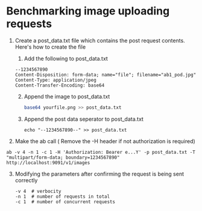 # Benchmarking image uploading requests

1. Create a post_data.txt file which contains the post request contents. Here's how to create the file
   
   1. Add the following to post_data.txt
   
   ```
   --1234567890
   Content-Disposition: form-data; name="file"; filename="ab1_pod.jpg"
   Content-Type: application/jpeg
   Content-Transfer-Encoding: base64
   ```
   
   2. Append the image to post_data.txt
      
      ```bash
      base64 yourfile.png >> post_data.txt 
      ```
   
   3. Append the post data seperator to post_data.txt
      
      ```
      echo "--1234567890--" >> post_data.txt
      ```

2.  Make the ab call ( Remove the -H header if not authorization is required)
   
   ```
   ab -v 4 -n 1 -c 1 -H 'Authorization: Bearer e...Y' -p post_data.txt -T "multipart/form-data; boundary=1234567890" http://localhost:9091/v1/images
   ```

3. Modifying the parameters after confirming the request is being sent correctly
   
   ```
   -v 4  # verbocity
   -n 1  # number of requests in total
   -c 1  # number of concurrent requests
   ```
   
   
